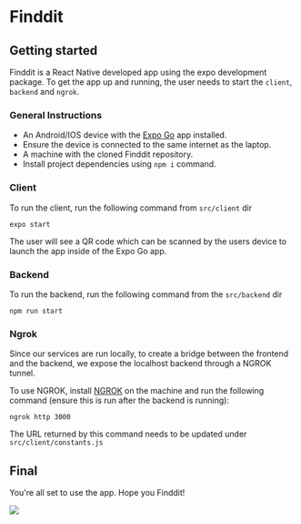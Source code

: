 # Finddit



## Getting started

Finddit is a React Native developed app using the expo development package. To get the app up and running, the user needs to start the `client`, `backend` and `ngrok`.

### General Instructions

- An Android/IOS device with the [Expo Go](https://apps.apple.com/us/app/expo-go/id982107779) app installed.
- Ensure the device is connected to the same internet as the laptop.
- A machine with the cloned Finddit repository.
- Install project dependencies using `npm i` command.

### Client 

To run the client, run the following command from `src/client` dir

`expo start`

The user will see a QR code which can be scanned by the users device to launch the app inside of the Expo Go app.

### Backend 

To run the backend, run the following command from the `src/backend` dir

`npm run start`


### Ngrok

Since our services are run locally, to create a bridge between the frontend and the backend, we expose the localhost backend through a NGROK tunnel.

To use NGROK, install [NGROK](https://ngrok.com/) on the machine and run the following command (ensure this is run after the backend is running): 

`ngrok http 3000`

The URL returned by this command needs to be updated under `src/client/constants.js`


## Final

You're all set to use the app. Hope you Finddit!

![](https://lh3.google.com/u/0/d/1sY9ylzR5fziGLH-W-g15jxCZHnPlz9we=w2940-h1606-iv2)





